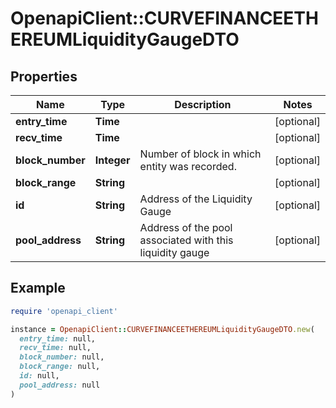 # OpenapiClient::CURVEFINANCEETHEREUMLiquidityGaugeDTO

## Properties

| Name | Type | Description | Notes |
| ---- | ---- | ----------- | ----- |
| **entry_time** | **Time** |  | [optional] |
| **recv_time** | **Time** |  | [optional] |
| **block_number** | **Integer** | Number of block in which entity was recorded. | [optional] |
| **block_range** | **String** |  | [optional] |
| **id** | **String** | Address of the Liquidity Gauge | [optional] |
| **pool_address** | **String** | Address of the pool associated with this liquidity gauge | [optional] |

## Example

```ruby
require 'openapi_client'

instance = OpenapiClient::CURVEFINANCEETHEREUMLiquidityGaugeDTO.new(
  entry_time: null,
  recv_time: null,
  block_number: null,
  block_range: null,
  id: null,
  pool_address: null
)
```

